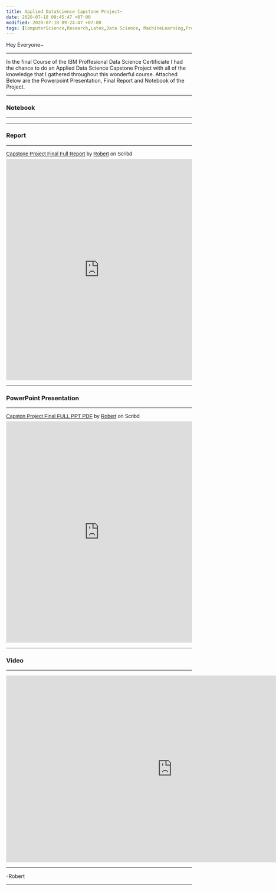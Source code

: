```yaml
---
title: Applied DataScience Capstone Project~
date: 2020-07-18 09:45:47 +07:00
modified: 2020-07-18 09:24:47 +07:00
tags: [ComputerScience,Research,Latex,Data Science, MachineLearning,Project,Data Analysis]
---
```

Hey Everyone~
<hr>
In the final Course of the IBM Proffesional Data Science Certificiate I had the chance to do an Applied Data Science Capstone Project with all of the knowledge that I gathered throughout this wonderful course. Attached Below are the Powerpoint Presentation, Final Report and Notebook of the Project.
<hr> 

### Notebook
<hr>
<script src="https://gist.github.com/Robertboy18/65569d9c046157977fb4d40bde08167e.js"></script>
<hr>  

### Report 
<hr>
<p  style=" margin: 12px auto 6px auto; font-family: Helvetica,Arial,Sans-serif; font-style: normal; font-variant: normal; font-weight: normal; font-size: 14px; line-height: normal; font-size-adjust: none; font-stretch: normal; -x-system-font: none; display: block;">   <a title="View Capstone Project Final Full Report on Scribd" href="https://www.scribd.com/document/469579624/Capstone-Project-Final-Full-Report#from_embed"  style="text-decoration: underline;" >Capstone Project Final Full Report</a> by <a title="View Robert's profile on Scribd" href="https://www.scribd.com/user/302728348/Robert#from_embed"  style="text-decoration: underline;" >Robert</a> on Scribd</p><iframe class="scribd_iframe_embed" title="Capstone Project Final Full Report" src="https://www.scribd.com/embeds/469579624/content?start_page=1&view_mode=scroll&access_key=key-CbfTbHVG8oLylgXR3fYo" data-auto-height="true" data-aspect-ratio="0.75" scrolling="no" id="doc_52736" width="100%" height="600" frameborder="0"></iframe><script type="text/javascript">(function() { var scribd = document.createElement("script"); scribd.type = "text/javascript"; scribd.async = true; scribd.src = "https://www.scribd.com/javascripts/embed_code/inject.js"; var s = document.getElementsByTagName("script")[0]; s.parentNode.insertBefore(scribd, s); })();</script>
<hr>  

### PowerPoint Presentation
<hr>
<p  style=" margin: 12px auto 6px auto; font-family: Helvetica,Arial,Sans-serif; font-style: normal; font-variant: normal; font-weight: normal; font-size: 14px; line-height: normal; font-size-adjust: none; font-stretch: normal; -x-system-font: none; display: block;">   <a title="View Capston Project Final FULL PPT PDF on Scribd" href="https://www.scribd.com/document/469579629/Capston-Project-Final-FULL-PPT-PDF#from_embed"  style="text-decoration: underline;" >Capston Project Final FULL PPT PDF</a> by <a title="View Robert's profile on Scribd" href="https://www.scribd.com/user/302728348/Robert#from_embed"  style="text-decoration: underline;" >Robert</a> on Scribd</p><iframe class="scribd_iframe_embed" title="Capston Project Final FULL PPT PDF" src="https://www.scribd.com/embeds/469579629/content?start_page=1&view_mode=scroll&access_key=key-nsF9Ax75JOke6ilrScp4" data-auto-height="false" data-aspect-ratio="1.7790927021696252" scrolling="no" id="doc_88843" width="100%" height="600" frameborder="0"></iframe>
<hr>

### Video
<hr>
<iframe width="900" height="506" src="https://www.youtube.com/embed/A59a1XKr_q4" frameborder="0" allow="accelerometer; autoplay; encrypted-media; gyroscope; picture-in-picture" allowfullscreen></iframe>
<hr>
-Robert
<hr>  

<div id="wpac-comment"></div>
<script type="text/javascript">
wpac_init = window.wpac_init || [];
wpac_init.push({widget: 'Comment', id: 26271});
(function() {
    if ('WIDGETPACK_LOADED' in window) return;
    WIDGETPACK_LOADED = true;
    var mc = document.createElement('script');
    mc.type = 'text/javascript';
    mc.async = true;
    mc.src = 'https://embed.widgetpack.com/widget.js';
    var s = document.getElementsByTagName('script')[0]; s.parentNode.insertBefore(mc, s.nextSibling);
})();
</script>
